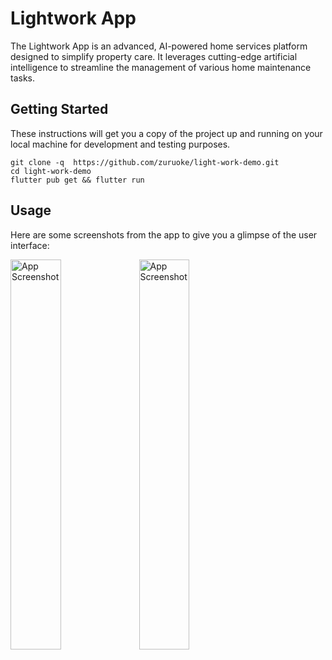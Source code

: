 # Lightwork App

The Lightwork App is an advanced, AI-powered home services platform designed to simplify property care. It leverages cutting-edge artificial intelligence to streamline the management of various home maintenance tasks.

## Getting Started

These instructions will get you a copy of the project up and running on your local machine for development and testing purposes.

    git clone -q  https://github.com/zuruoke/light-work-demo.git
    cd light-work-demo
    flutter pub get && flutter run


## Usage

Here are some screenshots from the app to give you a glimpse of the user interface:

<img src="https://github.com/zuruoke/light-work-demo/assets/51057490/840551ad-cf5c-4605-aa39-51047212d116" alt="App Screenshot" width="40%"/>

<img src="https://github.com/zuruoke/light-work-demo/assets/51057490/1147d876-9c9d-4adf-9b57-091a409232d8" alt="App Screenshot" width="40%"/>

